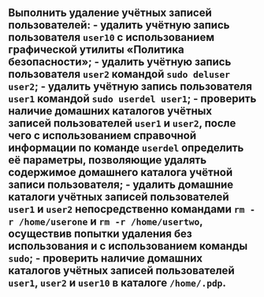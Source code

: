 ## Выполнить удаление учётных записей пользователей: - удалить учётную запись пользователя `user10` с использованием графической утилиты «Политика безопасности»; - удалить учётную запись пользователя `user2` командой `sudo deluser user2`; - удалить учётную запись пользователя `user1` командой `sudo userdel user1`; - проверить наличие домашних каталогов учётных записей пользователей `user1` и `user2`, после чего с использованием справочной информации по команде `userdel` определить её параметры, позволяющие удалять содержимое домашнего каталога учётной записи пользователя; - удалить домашние каталоги учётных записей пользователей `user1` и `user2` непосредственно командами `rm -r /home/userone` и `rm -r /home/usertwo`, осуществив попытки удаления без использования и с использованием команды `sudo`; - проверить наличие домашних каталогов учётных записей пользователей `user1`, `user2` и `user10` в каталоге `/home/.pdp`.

